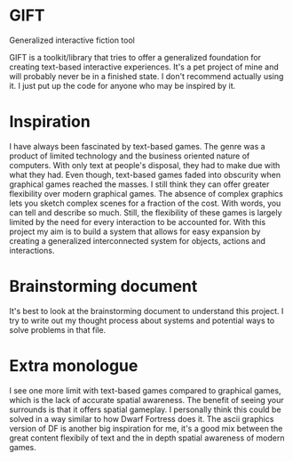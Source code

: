 # GIFT
Generalized interactive fiction tool

GIFT is a toolkit/library that tries to offer a generalized foundation for creating text-based interactive experiences. It's a pet project of mine and will probably never be in a finished state.
I don't recommend actually using it. I just put up the code for anyone who may be inspired by it.

# Inspiration
I have always been fascinated by text-based games. The genre was a product of limited technology and the business oriented nature of computers. With only text at people's disposal, they had to make due with what they had.
Even though, text-based games faded into obscurity when graphical games reached the masses. I still think they can offer greater flexibility over modern graphical games.
The absence of complex graphics lets you sketch complex scenes for a fraction of the cost. With words, you can tell and describe so much. Still, the flexibility of these games is largely limited by the need for every interaction to be accounted for.
With this project my aim is to build a system that allows for easy expansion by creating a generalized interconnected system for objects, actions and interactions.

# Brainstorming document
It's best to look at the brainstorming document to understand this project. I try to write out my thought process about systems and potential ways to solve problems in that file.

# Extra monologue
I see one more limit with text-based games compared to graphical games, which is the lack of accurate spatial awareness. The benefit of seeing your surrounds is that it offers spatial gameplay. I personally think this could be solved in a way similar to how Dwarf Fortress does it.
The ascii graphics version of DF is another big inspiration for me, it's a good mix between the great content flexibily of text and the in depth spatial awareness of modern games.
